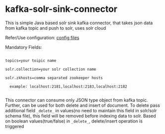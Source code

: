 # kafka-solr-sink-connector
This is simple Java based solr sink kafka connector, that takes json data from kafka topic and push to solr, uses solr cloud

Refer/Use configuration: <a href="https://github.com/bkatwal/kafka-solr-sink-connector/tree/master/config">config files</a>

Mandatory Fields:

<pre>
<code>
topics=your toipic name
  
solr.collection=your solr collection name
  
solr.zkhosts=comma separated zookeeper hosts

  example: localhost:2181,localhost:2183,localhost:2182
 </code>
</pre>

This connector can consume only JSON type object from kafka topic. Further, can be used for both delete and insert of document. To delete pass additional field `_delete_` in values(no need to maintain this field in solr/solr schema file), this field will be removed before indexing data to solr. Based on boolean values(true/false) in `_delete_`, delete/insert operation is triggered
